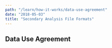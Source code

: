 ```yaml
---
path: "/learn/how-it-works/data-use-agreement"
date: "2018-05-03"
title: "Secondary Analysis File Formats"
---
```


## Data Use Agreement